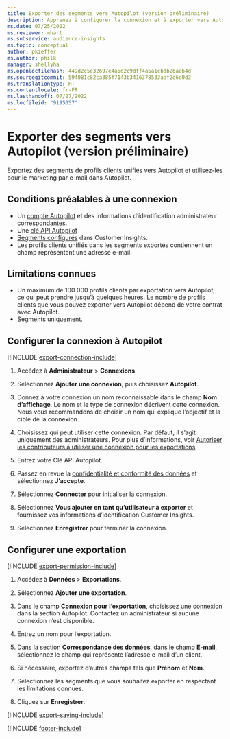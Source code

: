 ```yaml
---
title: Exporter des segments vers Autopilot (version préliminaire)
description: Apprenez à configurer la connexion et à exporter vers Autopilot.
ms.date: 07/25/2022
ms.reviewer: mhart
ms.subservice: audience-insights
ms.topic: conceptual
author: pkieffer
ms.author: philk
manager: shellyha
ms.openlocfilehash: 449d2c5e32697e4a5d2c9dff4a5a1cbdb26aeb4d
ms.sourcegitcommit: 594081c82ca385f7143b3416378533aaf2d6d0d3
ms.translationtype: HT
ms.contentlocale: fr-FR
ms.lasthandoff: 07/27/2022
ms.locfileid: "9195057"
---
```

# <a name="export-segments-to-autopilot-preview"></a>Exporter des segments vers Autopilot (version préliminaire)

Exportez des segments de profils clients unifiés vers Autopilot et utilisez-les pour le marketing par e-mail dans Autopilot.

## <a name="prerequisites-for-a-connection"></a>Conditions préalables à une connexion

- Un [compte Autopilot](https://www.autopilothq.com/) et des informations d’identification administrateur correspondantes.
- Une [clé API Autopilot](https://autopilot.docs.apiary.io/#)
- [Segments configurés](segments.md) dans Customer Insights.
- Les profils clients unifiés dans les segments exportés contiennent un champ représentant une adresse e-mail.

## <a name="known-limitations"></a>Limitations connues

- Un maximum de 100 000 profils clients par exportation vers Autopilot, ce qui peut prendre jusqu’à quelques heures. Le nombre de profils clients que vous pouvez exporter vers Autopilot dépend de votre contrat avec Autopilot.
- Segments uniquement.

## <a name="set-up-connection-to-autopilot"></a>Configurer la connexion à Autopilot

[!INCLUDE [export-connection-include](includes/export-connection-admn.md)]

1. Accédez à **Administrateur** > **Connexions**.

1. Sélectionnez **Ajouter une connexion**, puis choisissez **Autopilot**.

1. Donnez à votre connexion un nom reconnaissable dans le champ **Nom d’affichage**. Le nom et le type de connexion décrivent cette connexion. Nous vous recommandons de choisir un nom qui explique l’objectif et la cible de la connexion.

1. Choisissez qui peut utiliser cette connexion. Par défaut, il s’agit uniquement des administrateurs. Pour plus d’informations, voir [Autoriser les contributeurs à utiliser une connexion pour les exportations](connections.md#allow-contributors-to-use-a-connection-for-exports).

1. Entrez votre Clé API Autopilot.

1. Passez en revue la [confidentialité et conformité des données](connections.md#data-privacy-and-compliance) et sélectionnez **J’accepte**.

1. Sélectionnez **Connecter** pour initialiser la connexion.

1. Sélectionnez **Vous ajouter en tant qu’utilisateur à exporter** et fournissez vos informations d’identification Customer Insights.

1. Sélectionnez **Enregistrer** pour terminer la connexion.

## <a name="configure-an-export"></a>Configurer une exportation

[!INCLUDE [export-permission-include](includes/export-permission.md)]

1. Accédez à **Données** > **Exportations**.

1. Sélectionnez **Ajouter une exportation**.

1. Dans le champ **Connexion pour l’exportation**, choisissez une connexion dans la section Autopilot. Contactez un administrateur si aucune connexion n’est disponible.

1. Entrez un nom pour l’exportation.

1. Dans la section **Correspondance des données**, dans le champ **E-mail**, sélectionnez le champ qui représente l’adresse e-mail d’un client.

1. Si nécessaire, exportez d’autres champs tels que **Prénom** et **Nom**.

1. Sélectionnez les segments que vous souhaitez exporter en respectant les limitations connues.

1. Cliquez sur **Enregistrer**.

[!INCLUDE [export-saving-include](includes/export-saving.md)]

[!INCLUDE [footer-include](includes/footer-banner.md)]
